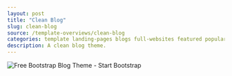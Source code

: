 ```yaml
---
layout: post
title: "Clean Blog"
slug: clean-blog
source: /template-overviews/clean-blog
categories: template landing-pages blogs full-websites featured popular
description: A clean blog theme.
---
```


<img src="/assets/img/templates/clean-blog.jpg" class="img-responsive" alt="Free Bootstrap Blog Theme - Start Bootstrap">